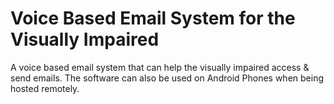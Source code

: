 # Voice Based Email System for the Visually Impaired
A voice based email system that can help the visually impaired access & send emails. The software can also be used on Android Phones when being hosted remotely.
